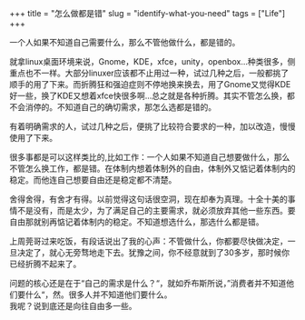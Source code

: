 +++
title = "怎么做都是错"
slug = "identify-what-you-need"
tags = ["Life"]
+++


一个人如果不知道自己需要什么，那么不管他做什么，都是错的。
  
就拿linux桌面环境来说，Gnome，KDE，xfce，unity，openbox...种类很多，侧重点也不一样。大部分linuxer应该都不止用过一种，试过几种之后，一般都挑了顺手的用了下来。而折腾狂和强迫症则不停地换来换去，用了Gnome又觉得KDE好一些，换了KDE又想着xfce快很多啊...总之就是各种折腾。其实不管怎么换，都不会消停的。不知道自己的确切需求，那怎么选都是错的。  

有着明确需求的人，试过几种之后，便挑了比较符合要求的一种，加以改造，慢慢使用了下来。

很多事都是可以这样类比的,比如工作：一个人如果不知道自己想要做什么，那么不管怎么换工作，都是错。在体制内想着体制外的自由，体制外又惦记着体制内的稳定。而他连自己想要自由还是稳定都不清楚。  

舍得舍得，有舍才有得。以前觉得这句话很空洞，现在却奉为真理。十全十美的事情不是没有，而是太少，为了满足自己的主要需求，就必须放弃其他一些东西。要自由那就别再惦记着体制内的稳定。不知道想选什么，那选什么都是错。

上周莞哥过来吃饭，有段话说出了我的心声：不管做什么，你都要尽快做决定，一旦决定了，就心无旁骛地走下去。犹豫之间，你不经意就到了30多岁，那时候你已经折腾不起来了。

问题的核心还是在于“自己的需求是什么？“，就如乔布斯所说，”消费者并不知道他们要什么“，然。很多人并不知道他们要什么。  
  我呢？说到底还是向往自由多一些。
